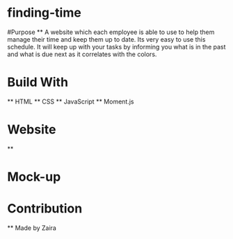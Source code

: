 # finding-time

#Purpose
** A website which each employee is able to use to help them manage their time
and keep them up to date. Its very easy to use this schedule. It will keep up with your
tasks by informing you what is in the past and what is due next as it correlates with 
the colors.

# Build With
** HTML
** CSS
** JavaScript 
** Moment.js

# Website
**

# Mock-up


# Contribution
** Made by Zaira

